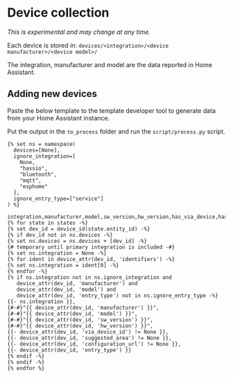 # Device collection

_This is experimental and may change at any time._

Each device is stored in: `devices/<integration>/<device manufacturer>/<device model>/`

The integration, manufacturer and model are the data reported in Home Assistant.

## Adding new devices

Paste the below template to the template developer tool to generate data from your Home Assistant instance.

Put the output in the `to_process` folder and run the `script/process.py` script.


```jinja2
{% set ns = namespace(
  devices=[None],
  ignore_integration=[
    None,
    "hassio",
    "bluetooth",
    "mqtt",
    "esphome"
  ],
  ignore_entry_type=["service"]
) %}

integration,manufacturer,model,sw_version,hw_version,has_via_device,has_suggested_area,has_configuration_url,entry_type
{% for state in states -%}
{% set dev_id = device_id(state.entity_id) -%}
{% if dev_id not in ns.devices -%}
{% set ns.devices = ns.devices + [dev_id] -%}
{# temporary until primary integration is included -#}
{% set ns.integration = None -%}
{% for ident in device_attr(dev_id, 'identifiers') -%}
{% set ns.integration = ident[0] -%}
{% endfor -%}
{% if ns.integration not in ns.ignore_integration and
   device_attr(dev_id, 'manufacturer') and
   device_attr(dev_id, 'model') and
   device_attr(dev_id, 'entry_type') not in ns.ignore_entry_type -%}
{{- ns.integration }},
{#-#}"{{ device_attr(dev_id, 'manufacturer') }}",
{#-#}"{{ device_attr(dev_id, 'model') }}",
{#-#}"{{ device_attr(dev_id, 'sw_version') }}",
{#-#}"{{ device_attr(dev_id, 'hw_version') }}",
{{- device_attr(dev_id, 'via_device_id') != None }},
{{- device_attr(dev_id, 'suggested_area') != None }},
{{- device_attr(dev_id, 'configuration_url') != None }},
{{- device_attr(dev_id, 'entry_type') }}
{% endif -%}
{% endif -%}
{% endfor %}
```
